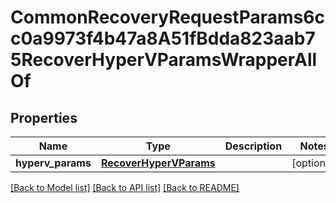 # CommonRecoveryRequestParams6cc0a9973f4b47a8A51fBdda823aab75RecoverHyperVParamsWrapperAllOf


## Properties
Name | Type | Description | Notes
------------ | ------------- | ------------- | -------------
**hyperv_params** | [**RecoverHyperVParams**](RecoverHyperVParams.md) |  | [optional] 

[[Back to Model list]](../README.md#documentation-for-models) [[Back to API list]](../README.md#documentation-for-api-endpoints) [[Back to README]](../README.md)


